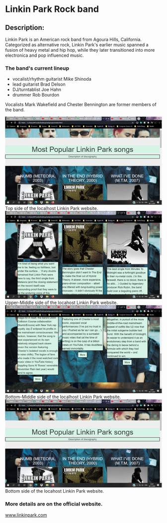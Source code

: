 # Linkin Park Rock band
## Description:
Linkin Park is an American rock band from Agoura Hills, California. Categorized as alternative rock, Linkin Park's earlier music spanned a fusion of heavy metal and hip hop, while they later transitioned into more electronica and pop influenced music.
### The band's current lineup 
* vocalist/rhythm guitarist Mike Shinoda
* lead guitarist Brad Delson
* DJ/turntablist Joe Hahn
* drummer Rob Bourdon

Vocalists Mark Wakefield and Chester Bennington are former members of the band.

<img src="Website%20screenshots/Top%20screenshot.png">
Top side of the localhost Linkin Park website.

<img src="Website%20screenshots/mid%20screen.png">
Upper-Middle side of the locahost Linkin Park website.

<img src="Website%20screenshots/low%20screen.png">
Bottom-Middle side of the localhost Linkin Park website.

<img src="Website%20screenshots/bottom%20screen.png">
Bottom side of the locahost Linkin Park website.

### More details are on the official website.
www.linkinpark.com
